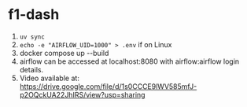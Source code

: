 # f1-dash

1. `uv sync`
2. `echo -e "AIRFLOW_UID=1000" > .env` if on Linux
3. docker compose up --build
4. airflow can be accessed at localhost:8080 with airflow:airflow login details.
5. Video available at: https://drive.google.com/file/d/1s0CCCE9lWV585mfJ-p2OQckUA22JhIRS/view?usp=sharing

